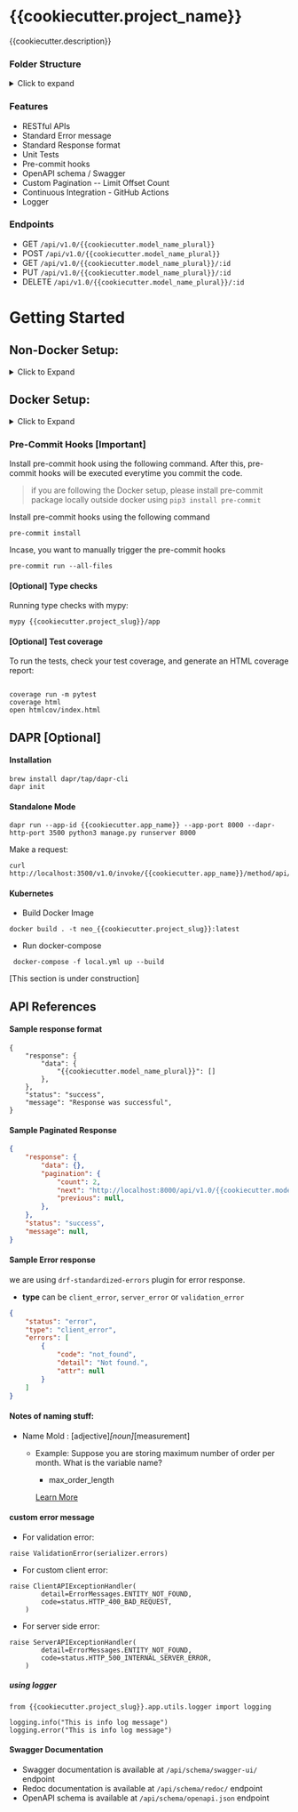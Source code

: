 # {{cookiecutter.project_name}}

{{cookiecutter.description}}

### Folder Structure
<details>
  <summary>Click to expand</summary>

```
.
├── Dockerfile
├── README.md
├── TODO.md
├── dapr.yaml
├── {{cookiecutter.project_slug}}
│   ├── __init__.py
│   ├── app
│   │   ├── __init__.py
│   │   ├── admin.py
│   │   ├── apps.py
│   │   ├── config.py
│   │   ├── controllers
│   │   │   ├── __init__.py
│   │   │   └── {{cookiecutter.model_name}}.py
│   │   ├── db_interface
│   │   │   ├── __init__.py
│   │   │   └── {{cookiecutter.model_name}}.py
│   │   ├── migrations
│   │   │   ├── 0001_initial.py
│   │   │   └── __init__.py
│   │   ├── models
│   │   │   ├── __init__.py
│   │   │   └── {{cookiecutter.model_name}}.py
│   │   ├── serializers
│   │   │   ├── __init__.py
│   │   │   └── {{cookiecutter.model_name}}.py
│   │   ├── tests
│   │   │   ├── __init__.py
│   │   │   └── {{cookiecutter.model_name}}.py
│   │   └── utils
│   │       ├── __init__.py
│   │       ├── responses.py
│   │       ├── errors.py
│   │       ├── config.py
│   │       ├── pagination.py
│   │       └── logger.py
│   ├── asgi.py
│   ├── settings.py
│   ├── urls.py
│   └── wsgi.py
├── local.yml
├── manage.py
├── pyproject.toml
├── requirements.txt
└── setup.cfg
```
</details>

### Features
* RESTful APIs
* Standard Error message
* Standard Response format
* Unit Tests
* Pre-commit hooks
* OpenAPI schema / Swagger
* Custom Pagination -- Limit Offset Count
* Continuous Integration - GitHub Actions
* Logger


### Endpoints
* GET `/api/v1.0/{{cookiecutter.model_name_plural}}`
* POST `/api/v1.0/{{cookiecutter.model_name_plural}}`
* GET `/api/v1.0/{{cookiecutter.model_name_plural}}/:id`
* PUT `/api/v1.0/{{cookiecutter.model_name_plural}}/:id`
* DELETE `/api/v1.0/{{cookiecutter.model_name_plural}}/:id`

# Getting Started

## Non-Docker Setup:

<details>
<summary>Click to Expand</summary>

#### Create virtual environment and install dependencies
```
python3 -m venv .venv
source .venv/bin/activate
pip3 install -r requirements.txt
```

#### Migrations
Copy the sample env file and make changes as per the environment
```
cp .env.sample .env
```

Make changes models.py to suit the needs of your app

Generate migration files using the following command
```
python3 manage.py makemigrations
```

Run the migration
```
python3 manage.py migrate
```

#### Setting Up Your Users

To create a **superuser account**, use this command:

```
python3 manage.py createsuperuser
```

#### Run Server
```
python3 manage.py runserver 8000
```
#### Running tests with Pytest

```
python3 manage.py test {{cookiecutter.project_slug}}.app.tests.{{cookiecutter.model_name}}
```

</details>

## Docker Setup:
<details>
<summary>Click to Expand</summary>

1. Copy the .env file
```
cp .env.sample .env
```

2. Start the docker containers
```
docker-compose -f local.yml up --build
```

3. Shell into django's container
```
docker exec -it neo_{{cookiecutter.project_slug}} bash
```
> Note: If the name "neo_{{cookiecutter.project_slug}}" doesn't match, run `docker ps` and get the name of the django container

4. Make migrations
```
python3 manage.py makemigrations
```

5. Create a tenant
```
python3 manage.py create_tenant
```

Answer the prompted questions. 
`schema_name` value is one you will have to pass `X-Tenant-Id` in the header for all the requests.

6. Create a superuser
```
python3 manage.py createsuperuser
```

7. Run migrations
```
python3 manage.py migrate
```

8. [Optional] Run tests
```
python3 manage.py test {{cookiecutter.project_slug}}.app.tests.{{cookiecutter.model_name}}
```

9. [Optional] Create superuser for admin access
```
python3 manage.py createsuperuser
```

</details>

### Pre-Commit Hooks [Important]
Install pre-commit hook using the following command. After this, pre-commit hooks will be executed everytime you commit the code.
> if you are following the Docker setup, please install pre-commit package locally outside docker using `pip3 install pre-commit`

Install pre-commit hooks using the following command
```
pre-commit install
```

Incase, you want to manually trigger the pre-commit hooks
```
pre-commit run --all-files
```
#### [Optional] Type checks

Running type checks with mypy:
```
mypy {{cookiecutter.project_slug}}/app
```


#### [Optional] Test coverage

To run the tests, check your test coverage, and generate an HTML coverage report:

```commandline

coverage run -m pytest
coverage html
open htmlcov/index.html
```

## DAPR [Optional]
#### Installation

```
brew install dapr/tap/dapr-cli
dapr init
```
#### Standalone Mode
```
dapr run --app-id {{cookiecutter.app_name}} --app-port 8000 --dapr-http-port 3500 python3 manage.py runserver 8000

```
Make a request:
```commandline
curl http://localhost:3500/v1.0/invoke/{{cookiecutter.app_name}}/method/api/v1.0/{{cookiecutter.model_name_plural}}/
```

#### Kubernetes

* Build Docker Image
```
docker build . -t neo_{{cookiecutter.project_slug}}:latest
```

* Run docker-compose
```
 docker-compose -f local.yml up --build
```
[This section is under construction]

## API References

#### Sample response format
```
{
    "response": {
        "data": {
            "{{cookiecutter.model_name_plural}}": []
        },
    },
    "status": "success",
    "message": "Response was successful",
}
```

#### Sample Paginated Response
```json
{
    "response": {
        "data": {},
        "pagination": {
            "count": 2,
            "next": "http://localhost:8000/api/v1.0/{{cookiecutter.model_name_plural}}/?limit=1&offset=1",
            "previous": null,
        },
    },
    "status": "success",
    "message": null,
}
```


#### Sample Error response
we are using `drf-standardized-errors` plugin for error response.

* **type** can be `client_error`, `server_error` or `validation_error`
```json
{
    "status": "error",
    "type": "client_error",
    "errors": [
        {
            "code": "not_found",
            "detail": "Not found.",
            "attr": null
        }
    ]
}

```


####  Notes of naming stuff:
* Name Mold : [adjective]_[noun]_[measurement]
  * Example: Suppose you are storing maximum number of order per month. What is the variable name?
    * max_order_length

    [Learn More](https://www.youtube.com/watch?v=z7w2lKG8zWM&t=325s)



#### custom error message

* For validation error:

```
raise ValidationError(serializer.errors)
```

* For custom client error:

```
raise ClientAPIExceptionHandler(
        detail=ErrorMessages.ENTITY_NOT_FOUND,
        code=status.HTTP_400_BAD_REQUEST,
    )

```

* For server side error:

```
raise ServerAPIExceptionHandler(
        detail=ErrorMessages.ENTITY_NOT_FOUND,
        code=status.HTTP_500_INTERNAL_SERVER_ERROR,
    )
```

##### using logger

```
from {{cookiecutter.project_slug}}.app.utils.logger import logging

logging.info("This is info log message")
logging.error("This is info log message")

```

#### Swagger Documentation

* Swagger documentation is available at `/api/schema/swagger-ui/` endpoint
* Redoc documentation is available at `/api/schema/redoc/` endpoint
* OpenAPI schema is available at `/api/schema/openapi.json` endpoint
